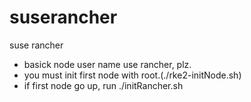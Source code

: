 # suserancher
suse rancher
* basick node user name use rancher, plz.
* you must init first node with root.(./rke2-initNode.sh)
* if first node go up, run ./initRancher.sh
